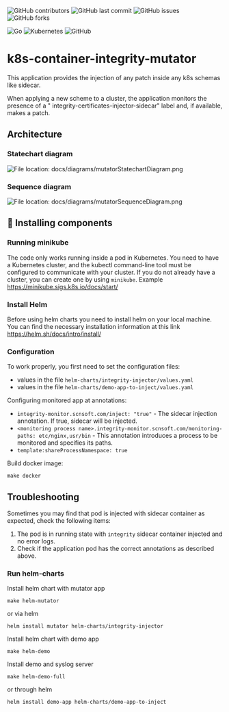 ![GitHub contributors](https://img.shields.io/github/contributors/ScienceSoft-Inc/k8s-container-integrity-mutator)
![GitHub last commit](https://img.shields.io/github/last-commit/ScienceSoft-Inc/k8s-container-integrity-mutator)
![GitHub issues](https://img.shields.io/github/issues/ScienceSoft-Inc/k8s-container-integrity-mutator)
![GitHub forks](https://img.shields.io/github/forks/ScienceSoft-Inc/k8s-container-integrity-mutator)

![Go](https://img.shields.io/badge/go-%2300ADD8.svg?style=for-the-badge&logo=go&logoColor=white)
![Kubernetes](https://img.shields.io/badge/kubernetes-%23326ce5.svg?style=for-the-badge&logo=kubernetes&logoColor=white)
![GitHub](https://img.shields.io/badge/github-%23121011.svg?style=for-the-badge&logo=github&logoColor=white)

# k8s-container-integrity-mutator

This application provides the injection of any patch inside any k8s schemas like sidecar.

When applying a new scheme to a cluster, the application monitors the presence of a "
integrity-certificates-injector-sidecar" label and, if available, makes a patch.

## Architecture

### Statechart diagram

![File location: docs/diagrams/mutatorStatechartDiagram.png](/docs/diagrams/mutatorStatechartDiagram.png?raw=true "Statechart diagram")

### Sequence diagram

![File location: docs/diagrams/mutatorSequenceDiagram.png](/docs/diagrams/mutatorSequenceDiagram.png?raw=true "Sequence diagram")

## :hammer: Installing components

### Running minikube

The code only works running inside a pod in Kubernetes.
You need to have a Kubernetes cluster, and the kubectl command-line tool must be configured to communicate with your cluster.
If you do not already have a cluster, you can create one by using `minikube`.
Example <https://minikube.sigs.k8s.io/docs/start/>

### Install Helm

Before using helm charts you need to install helm on your local machine.  
You can find the necessary installation information at this link https://helm.sh/docs/intro/install/

### Configuration

To work properly, you first need to set the configuration files:

+ values in the file `helm-charts/integrity-injector/values.yaml`
+ values in the file `helm-charts/demo-app-to-inject/values.yaml`

Configuring monitored app at annotations:
* `integrity-monitor.scnsoft.com/inject: "true"` - The sidecar injection annotation. If true, sidecar will be injected.
* `<monitoring process name>.integrity-monitor.scnsoft.com/monitoring-paths: etc/nginx,usr/bin` - This annotation introduces a process to be monitored and specifies its paths.
* `template:shareProcessNamespace: true`

Build docker image:

```
make docker
```

## Troubleshooting

Sometimes you may find that pod is injected with sidecar container as expected, check the following items:

1) The pod is in running state with `integrity` sidecar container injected and no error logs.
2) Check if the application pod has the correct annotations as described above.

### Run helm-charts

Install helm chart with mutator app

```
make helm-mutator
```

or via helm

```
helm install mutator helm-charts/integrity-injector
```

Install helm chart with demo app

```
make helm-demo
```

Install demo and syslog server

```
make helm-demo-full
```

or through helm

```
helm install demo-app helm-charts/demo-app-to-inject
```
